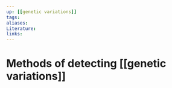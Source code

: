 ```yaml
---
up: [[genetic variations]]
tags:
aliases:
Literature:
links:
---
```

# Methods of detecting [[genetic variations]]